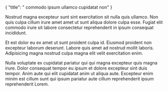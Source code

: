 {
  "title": " commodo ipsum ullamco cupidatat non"
}

Nostrud magna excepteur sunt sint exercitation sit nulla quis ullamco. Non quis culpa cillum irure amet amet ut sunt aliqua dolore culpa esse. Fugiat elit commodo irure sit labore consectetur reprehenderit in ipsum consequat incididunt.

Et est dolor eu ex amet ut sunt proident culpa id. Eiusmod proident non excepteur laborum deserunt. Labore quis amet ad nostrud mollit laboris. Adipisicing magna nostrud culpa magna elit velit exercitation enim.

Nulla voluptate ex cupidatat pariatur qui qui magna excepteur quis magna irure. Dolor consequat tempor eu ipsum et dolore excepteur sint duis tempor. Anim aute qui elit cupidatat anim ut aliqua aute. Excepteur enim minim est cillum sunt qui ipsum pariatur aute cillum reprehenderit ipsum reprehenderit Lorem.